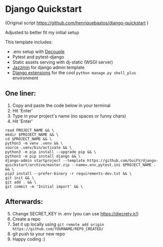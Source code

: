 # Django Quickstart

(Original script https://github.com/henriquebastos/django-quickstart )

Adjusted to better fit my initial setup

This template includes:

- .env setup with <a href="https://github.com/henriquebastos/python-decouple">Decouple</a>
- Pytest and pytest-django
- Static assets serving with dj-static (WSGI server)
- <a href="https://django-jazzmin.readthedocs.io/">Jazzmin</a> for django admin template
- <a href="https://django-extensions.readthedocs.io/en/latest/">Django extensions</a> for the cool `python manage.py shell_plus` environment

## One liner:

1. Copy and paste the code below in your terminal
2. Hit 'Enter'
3. Type in your project's name (no spaces or funny chars)
4. Hit 'Enter'


```
read PROJECT_NAME && \
mkdir $PROJECT_NAME && \
cd $PROJECT_NAME && \
python3 -m venv .venv && \
source .venv/bin/activate && \
python3 -m pip install --upgrade pip && \
python3 -m pip install django && \
django-admin startproject --template https://github.com/GuiFV/django-quickstart/archive/master.zip --name=.env,pytest.ini $PROJECT_NAME . && \
pip3 install --prefer-binary -r requirements-dev.txt && \
git init && \
git add . && \
git commit -m 'Initial import' && \
```
## Afterwards:

5. Change SECRET_KEY in .env (you can use https://djecrety.ir/)
6. Create a repo
7. Set it up locally using `git remote add origin https://github.com/YOURNAME/REPO_CREATED/`
8. git push to your new repo
9. Happy coding :)


